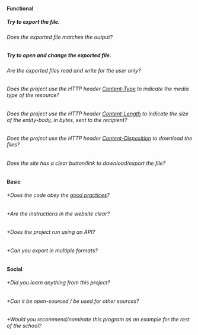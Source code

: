 #### Functional

##### Try to export the file.
###### Does the exported file matches the output?

##### Try to open and change the exported file.
###### Are the exported files read and write for the user only?

###### Does the project use the HTTP header [Content-Type](https://developer.mozilla.org/en-US/docs/Web/HTTP/Headers/Content-Type) to indicate the media type of the resource?

###### Does the project use the HTTP header [Content-Length](https://developer.mozilla.org/en-US/docs/Web/HTTP/Headers/Content-Length) to indicate the size of the entity-body, in bytes, sent to the recipient?

###### Does the project use the HTTP header [Content-Disposition](https://developer.mozilla.org/en-US/docs/Web/HTTP/Headers/Content-Disposition) to download the files?

###### Does the site has a clear button/link to download/export the file?

#### Basic

###### +Does the code obey the [good practices](https://public.01-edu.org/subjects/good-practices.en)?
###### +Are the instructions in the website clear?
###### +Does the project run using an API?
###### +Can you export in multiple formats?

#### Social

###### +Did you learn anything from this project?
###### +Can it be open-sourced / be used for other sources?
###### +Would you recommend/nominate this program as an example for the rest of the school?